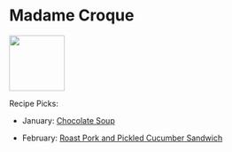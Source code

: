 # Madame Croque

<img src="http://api.adorable.io/avatars/100/mmecroque%40flavor.magazine" height="100" width="100" />

Recipe Picks:

- January: [Chocolate Soup](../recipe/jan/chocolate-soup.md)

- February: [Roast Pork and Pickled Cucumber Sandwich](../recipe/feb/roast-pork-and-pickled-cucumber-sandwich.md)